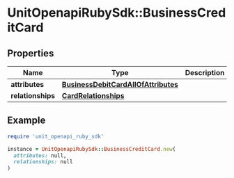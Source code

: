 # UnitOpenapiRubySdk::BusinessCreditCard

## Properties

| Name | Type | Description | Notes |
| ---- | ---- | ----------- | ----- |
| **attributes** | [**BusinessDebitCardAllOfAttributes**](BusinessDebitCardAllOfAttributes.md) |  |  |
| **relationships** | [**CardRelationships**](CardRelationships.md) |  |  |

## Example

```ruby
require 'unit_openapi_ruby_sdk'

instance = UnitOpenapiRubySdk::BusinessCreditCard.new(
  attributes: null,
  relationships: null
)
```


